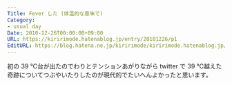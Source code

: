 ```yaml
---
Title: Fever した (体温的な意味で)
Category:
- usual day
Date: 2010-12-26T00:00:00+09:00
URL: https://kiririmode.hatenablog.jp/entry/20101226/p1
EditURL: https://blog.hatena.ne.jp/kiririmode/kiririmode.hatenablog.jp/atom/entry/8454420450078211281
---
```



初の 39 ℃台が出たのでわりとテンションあがりながら twitter で 39 ℃越えた奇跡についてつぶやいたりしたのが現代的でたいへんよかったと思います。
